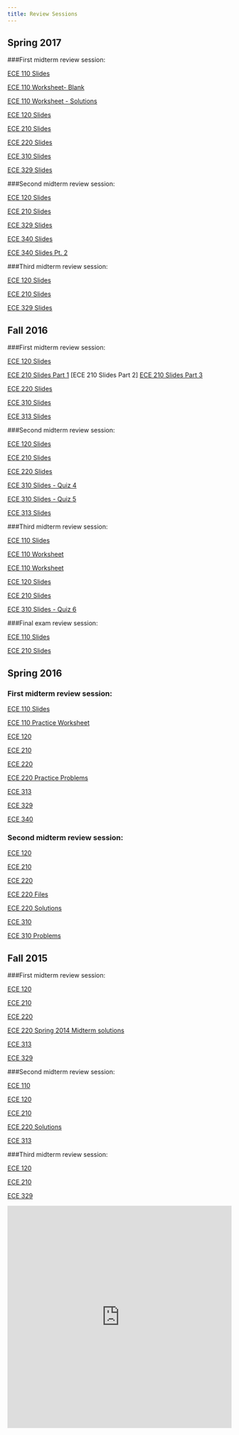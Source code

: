 ```yaml
---
title: Review Sessions
---
```


Spring 2017 
-----------

###First midterm review session:

[ECE 110 Slides](/assets/files/HKNECE110ReviewSession1SP17.pdf)

[ECE 110 Worksheet- Blank](/assets/files/HKNECE110ReviewSession1WorksheetSP17.pdf)

[ECE 110 Worksheet - Solutions](/assets/files/HKNECE110ReviewSession1WorksheetSolutionsSP17.pdf)


[ECE 120 Slides](/assets/files/HKNECE120ReviewSession1SP17.pdf)

[ECE 210 Slides](/assets/files/HKNECE210ReviewSession1SP17.pdf)

[ECE 220 Slides](/assets/files/HKNECE220ReviewSession1SP17.pdf)

[ECE 310 Slides](/assets/files/HKNECE310ReviewSession1SP17.pdf)

[ECE 329 Slides](/assets/files/HKNECE329ReviewSession1SP17.pdf)


###Second midterm review session:

[ECE 120 Slides](/assets/files/HKNECE120ReviewSession2SP17.pdf)

[ECE 210 Slides](/assets/files/HKNECE210ReviewSession2SP17.pdf)

[ECE 329 Slides](/assets/files/HKNECE329ReviewSession2SP17.pdf)

[ECE 340 Slides](/assets/files/HKNECE340ReviewSession2SP17.pdf)

[ECE 340 Slides Pt. 2](/assets/files/HKNECE340ReviewSession2pt2SP17.pdf)

###Third midterm review session:

[ECE 120 Slides](/assets/files/HKNECE120ReviewSession3SP17.pdf)

[ECE 210 Slides](/assets/files/HKNECE210ReviewSession3SP17.pdf)

[ECE 329 Slides](/assets/files/HKNECE329ReviewSession3SP17.pdf)

Fall 2016 
-----------

###First midterm review session:

[ECE 120 Slides](/assets/files/HKNECE120ReviewSession1FA16.pdf)

[ECE 210 Slides Part 1](/assets/files/HKNECE210ReviewSession1FA16pt1.pdf)
[ECE 210 Slides Part 2] 
[ECE 210 Slides Part 3](/assets/files/HKNECE210ReviewSession1FA16pt3.pdf)

[ECE 220 Slides](/assets/files/HKNECE220ReviewSession1FA16.pdf)

[ECE 310 Slides](/assets/files/HKNECE310ReviewSession2FA16.pdf)

[ECE 313 Slides](/assets/files/HKNECE313ReviewSession1FA16.pdf)

###Second midterm review session:

[ECE 120 Slides](/assets/files/HKNECE120ReviewSession2FA16.pdf)

[ECE 210 Slides](/assets/files/HKNECE210ReviewSession2FA16.pdf)

[ECE 220 Slides](/assets/files/HKNECE220ReviewSession2FA16.pdf)
 
[ECE 310 Slides - Quiz 4](/assets/files/HKNECE310ReviewSession4FA16.pdf)

[ECE 310 Slides - Quiz 5](/assets/files/HKNECE310ReviewSession5FA16.pdf)

[ECE 313 Slides](/assets/files/HKNECE313ReviewSession2FA16.pdf)

###Third midterm review session:

[ECE 110 Slides](/assets/files/HKNECE110ReviewSession3FA16.pdf)

[ECE 110 Worksheet](/assets/files/HKNECE110ReviewSession3WorksheetFA16.pdf)

[ECE 110 Worksheet](/assets/files/HKNECE110ReviewSession3WorksheetSolutionsFA16.pdf)

[ECE 120 Slides](/assets/files/HKNECE120ReviewSession3FA16.pdf)

[ECE 210 Slides](/assets/files/HKNECE210ReviewSession3FA16.pdf)

[ECE 310 Slides - Quiz 6](/assets/files/HKNECE310ReviewSession6FA16.pdf)

###Final exam review session:

[ECE 110 Slides](/assets/files/HKNECE110ReviewSessionFinalFA16.pdf)

[ECE 210 Slides](/assets/files/HKNECE210ReviewSessionFinalFA16.pdf)


Spring 2016
-----------

### First midterm review session:

[ECE 110 Slides](https://uofi.box.com/hkn-sp16-110-ex1)

[ECE 110 Practice Worksheet](https://uofi.box.com/hkn-sp16-110-wkst-ex1)

[ECE 120](https://uofi.app.box.com/hkn-sp16-120-ex1)

[ECE 210](https://uofi.box.com/hkn-sp16-210-ex1)

[ECE 220](https://uofi.box.com/hkn-sp16-220-ex1)

[ECE 220 Practice Problems](https://uofi.box.com/hkn-sp16-220-problems1)

[ECE 313](https://uofi.box.com/hkn-fa15-ece313-ex1)

[ECE 329](https://uofi.box.com/hkn-sp16-329-ex1)

[ECE 340](https://uofi.box.com/hkn-sp16-340-ex1)

### Second midterm review session:

[ECE 120](https://uofi.app.box.com/hkn-sp16-120-ex2)

[ECE 210](https://uofi.app.box.com/hkn-sp16-210-ex2)

[ECE 220](https://uofi.box.com/hkn-sp16-220-ex2)

[ECE 220 Files](https://uofi.box.com/hkn-sp16-220-problems)

[ECE 220 Solutions](https://uofi.box.com/hkn-sp16-220-problems-sol)

[ECE 310](https://uofi.app.box.com/hkn-sp16-310-ex2)

[ECE 310 Problems](https://uofi.app.box.com/hkn-sp16-310-ex2-problems-comb)


Fall 2015
---------

###First midterm review session:

[ECE 120](https://uofi.box.com/hkn-fa15-ece120-ex1)

[ECE 210](https://uofi.box.com/hkn-fa15-ece210-ex1)

[ECE 220](https://uofi.box.com/hkn-fa15-ece220-ex1)

[ECE 220 Spring 2014 Midterm solutions](https://uofi.box.com/s/hkkh1j2dfnbeirtos8kw36p1hubv48wn)

[ECE 313](https://uofi.box.com/hkn-fa15-ece313-ex1)

[ECE 329](https://uofi.box.com/hkn-fa15-ece329-ex1)

###Second midterm review session:

[ECE 110](https://uofi.box.com/hkn-fa15-ece110-ex2)

[ECE 120](https://uofi.box.com/hkn-fa15-ece120-ex2)

[ECE 210](https://uofi.box.com/hkn-fa15-ece210-ex2)

[ECE 220 Solutions](https://uofi.box.com/hkn-fa15-ece220-ex2)

[ECE 313](https://uofi.box.com/hkn-fa15-ece313-ex2)

###Third midterm review session:

[ECE 120](https://uofi.box.com/hkn-fa15-ece120-ex3)

[ECE 210](https://uofi.box.com/hkn-fa15-ece210-ex3)

[ECE 329](https://uofi.box.com/hkn-fa15-ece329-ex3)

<iframe style="border-width: 0;" src="https://www.google.com/calendar/embed?title=HKN%20Events&amp;height=600&amp;wkst=1&amp;bgcolor=%23FFFFFF&amp;src=4223h32r10iekqsjgmi9uhssnk%40group.calendar.google.com&amp;color=%23853104&amp;ctz=America%2FChicago" width="100%" height="500vh" frameborder="0" scrolling="no"></iframe>

<!-- <iframe src="https://docs.google.com/spreadsheets/d/1L54J4K43q9-jCrLsrsl539OVNCdeUTYPkDNBPAafxm4/pubhtml?gid=0&amp;single=true&amp;widget=true&amp;headers=false" width="100%" height="500vh" frameborder="0" ></iframe> -->
